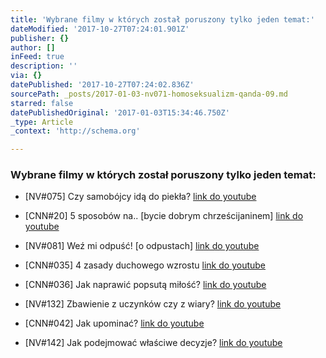 ```yaml
---
title: 'Wybrane filmy w których został poruszony tylko jeden temat:'
dateModified: '2017-10-27T07:24:01.901Z'
publisher: {}
author: []
inFeed: true
description: ''
via: {}
datePublished: '2017-10-27T07:24:02.836Z'
sourcePath: _posts/2017-01-03-nv071-homoseksualizm-qanda-09.md
starred: false
datePublishedOriginal: '2017-01-03T15:34:46.750Z'
_type: Article
_context: 'http://schema.org'

---
```

### Wybrane filmy w których został poruszony tylko jeden temat:

* \[NV\#075\] Czy samobójcy idą do piekła?
[link do youtube][0]

* \[CNN\#20\] 5 sposobów na.. \[bycie dobrym chrześcijaninem\]
[link do youtube][1]

* \[NV\#081\] Weź mi odpuść! \[o odpustach\]
[link do youtube][2]

* \[CNN\#035\] 4 zasady duchowego wzrostu
[link do youtube][3]

* \[CNN\#036\] Jak naprawić popsutą miłość?
[link do youtube][4]

* \[NV\#132\] Zbawienie z uczynków czy z wiary?
[link do youtube][5]

* \[CNN\#042\] Jak upominać?
[link do youtube][6]

* \[NV\#142\] Jak podejmować właściwe decyzje?
[link do youtube][7]

[0]: https://www.youtube.com/watch?v=aJWjigiSNbk
[1]: https://www.youtube.com/watch?v=YWSPXjhGImE
[2]: https://www.youtube.com/watch?v=SHmY2OE934Y
[3]: https://www.youtube.com/watch?v=PeWtGPUEmmA
[4]: https://www.youtube.com/watch?v=MaIJjgNm68Y
[5]: https://www.youtube.com/watch?v=A3nyBIf0xeQ
[6]: https://www.youtube.com/watch?v=xCXjT0wHECk
[7]: https://www.youtube.com/watch?v=ljo_Xz-QY2E